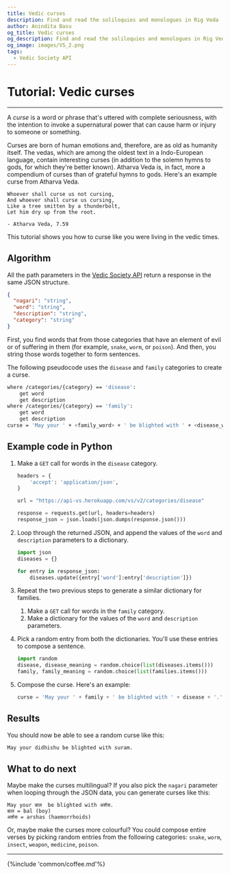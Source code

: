 ```yaml
---
title: Vedic curses
description: Find and read the soliloquies and monologues in Rig Veda
author: Anindita Basu
og_title: Vedic curses
og_description: Find and read the soliloquies and monologues in Rig Veda
og_image: images/VS_2.png
tags:
  - Vedic Society API
---
```


# Tutorial: Vedic curses

<hr/>

A _curse_ is a word or phrase that's uttered with complete seriousness, with the intention to invoke a supernatural power that can cause harm or injury to someone or something.

Curses are born of human emotions and, therefore, are as old as humanity itself. The vedas, which are among the oldest text in a Indo-European language, contain interesting curses (in addition to the solemn hymns to gods, for which they're better known).  Atharva Veda is, in fact, more a compendium of curses than of grateful hymns to gods. Here's an example curse from Atharva Veda.

```text
Whoever shall curse us not cursing, 
And whoever shall curse us cursing, 
Like a tree smitten by a thunderbolt, 
Let him dry up from the root.

- Atharva Veda, 7.59
```

This tutorial shows you how to curse like you were living in the vedic times.

## Algorithm

All the path parameters in the [Vedic Society API](api_vs.md) return a response in the same JSON structure.

```json
{
  "nagari": "string",
  "word": "string",
  "description": "string",
  "category": "string"
}
```

First, you find words that from those categories that have an element of evil or of suffering in them (for example, `snake`, `worm`, or `poison`). And then, you string those words together to form sentences. 

The following pseudocode uses the `disease` and `family` categories to create a curse.

```bash
where /categories/{category} == 'disease':
	get word
	get description
where /categories/{category} == 'family':
	get word
	get description
curse = 'May your ' + <family_word> + ' be blighted with ' + <disease_word> + '.
```

## Example code in Python

1.  Make a `GET` call for words in the `disease` category.

    ```python
	headers = {
	    'accept': 'application/json',
	}

	url = "https://api-vs.herokuapp.com/vs/v2/categories/disease"

	response = requests.get(url, headers=headers)
	response_json = json.loads(json.dumps(response.json()))
	```

1.  Loop through the returned JSON, and append the values of the `word` and `description` parameters to a dictionary.

    ```python hl_lines="5"
	import json
	diseases = {}
	
	for entry in response_json:
        diseases.update({entry['word']:entry['description']})
	```

1.  Repeat the two previous steps to generate a similar dictionary for families.
    1.  Make a `GET` call for words in the `family` category.
	1.  Make a dictionary for the values of the `word` and `description` parameters.
1.  Pick a random entry from both the dictionaries. You'll use these entries to compose a sentence.

    ```python
	import random
	disease, disease_meaning = random.choice(list(diseases.items()))
	family, family_meaning = random.choice(list(families.items()))
	```
	
1.  Compose the curse. Here's an example:

    ```python
	curse = 'May your ' + family + ' be blighted with ' + disease + '.'
	```

## Results

You should now be able to see a random curse like this:

```bash
May your didhishu be blighted with suram.
```

## What to do next

Maybe make the curses multilingual? If you also pick the `nagari` parameter when looping through the JSON data, you can generate curses like this:

```shell
May your बाल  be blighted with अर्शस.
बाल = bal (boy)
अर्शस = arshas (haemorrhoids)
```

Or, maybe make the curses more colourful? You could compose entire verses by picking random entries from the following categories: `snake`, `worm`, `insect`, `weapon`, `medicine`, `poison`.

<hr/>

{%include 'common/coffee.md'%}
